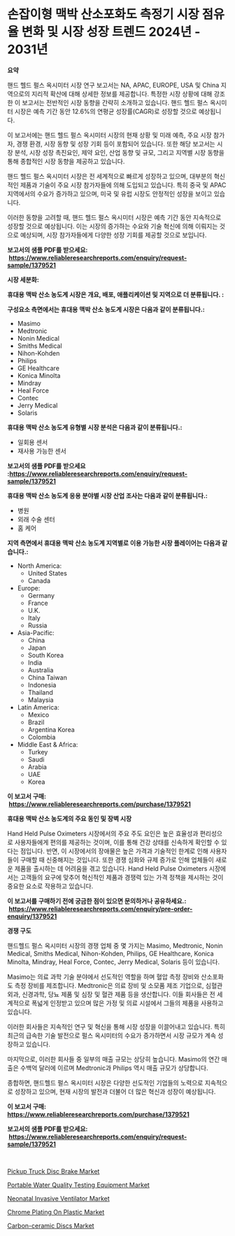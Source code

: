 <p><h1>손잡이형 맥박 산소포화도 측정기 시장 점유율 변화 및 시장 성장 트렌드 2024년 - 2031년</h1></p><p><strong>요약</strong></p>
<p><p>핸드 헬드 펄스 옥시미터 시장 연구 보고서는 NA, APAC, EUROPE, USA 및 China 지역으로의 지리적 확산에 대해 상세한 정보를 제공합니다. 특정한 시장 상황에 대해 강조한 이 보고서는 전반적인 시장 동향을 간략히 소개하고 있습니다. 핸드 헬드 펄스 옥시미터 시장은 예측 기간 동안 12.6%의 연평균 성장률(CAGR)로 성장할 것으로 예상됩니다.</p><p>이 보고서에는 핸드 헬드 펄스 옥시미터 시장의 현재 상황 및 미래 예측, 주요 시장 참가자, 경쟁 환경, 시장 동향 및 성장 기회 등이 포함되어 있습니다. 또한 해당 보고서는 시장 분석, 시장 성장 촉진요인, 제약 요인, 산업 동향 및 규모, 그리고 지역별 시장 동향을 통해 종합적인 시장 동향을 제공하고 있습니다.</p><p>핸드 헬드 펄스 옥시미터 시장은 전 세계적으로 빠르게 성장하고 있으며, 대부분의 혁신적인 제품과 기술이 주요 시장 참가자들에 의해 도입되고 있습니다. 특히 중국 및 APAC 지역에서의 수요가 증가하고 있으며, 미국 및 유럽 시장도 안정적인 성장을 보이고 있습니다.</p><p>이러한 동향을 고려할 때, 핸드 헬드 펄스 옥시미터 시장은 예측 기간 동안 지속적으로 성장할 것으로 예상됩니다. 이는 시장의 증가하는 수요와 기술 혁신에 의해 이뤄지는 것으로 예상되며, 시장 참가자들에게 다양한 성장 기회를 제공할 것으로 보입니다.</p></p>
<p><strong>보고서의 샘플 PDF를 받으세요: &nbsp;<a href="https://www.reliableresearchreports.com/enquiry/request-sample/1379521">https://www.reliableresearchreports.com/enquiry/request-sample/1379521</a></strong></p>
<p><strong>시장 세분화:</strong></p>
<p><strong> 휴대용 맥박 산소 농도계 시장은 개요, 배포, 애플리케이션 및 지역으로 더 분류됩니다. :</strong></p>
<p><strong>구성요소 측면에서는 휴대용 맥박 산소 농도계 시장은 다음과 같이 분류됩니다.:</strong></p>
<p><ul><li>Masimo</li><li>Medtronic</li><li>Nonin Medical</li><li>Smiths Medical</li><li>Nihon-Kohden</li><li>Philips</li><li>GE Healthcare</li><li>Konica Minolta</li><li>Mindray</li><li>Heal Force</li><li>Contec</li><li>Jerry Medical</li><li>Solaris</li></ul></p>
<p><strong> 휴대용 맥박 산소 농도계 유형별 시장 분석은 다음과 같이 분류됩니다.:</strong></p>
<p><ul><li>일회용 센서</li><li>재사용 가능한 센서</li></ul></p>
<p><strong>보고서의 샘플 PDF를 받으세요 :<a href="https://www.reliableresearchreports.com/enquiry/request-sample/1379521">https://www.reliableresearchreports.com/enquiry/request-sample/1379521</a></strong></p>
<p><strong> 휴대용 맥박 산소 농도계 응용 분야별 시장 산업 조사는 다음과 같이 분류됩니다.:</strong></p>
<p><ul><li>병원</li><li>외래 수술 센터</li><li>홈 케어</li></ul></p>
<p><strong>지역 측면에서 휴대용 맥박 산소 농도계 지역별로 이용 가능한 시장 플레이어는 다음과 같습니다.:</strong></p>
<p><ul>
    <li>
        North America:
        <ul>
            <li>United States</li>
            <li>Canada</li>
        </ul>
    </li>
    <li>
        Europe:
        <ul>
            <li>Germany</li>
            <li>France</li>
            <li>U.K.</li>
            <li>Italy</li>
            <li>Russia</li>
        </ul>
    </li>
    <li>
        Asia-Pacific:
        <ul>
            <li>China</li>
            <li>Japan</li>
            <li>South Korea</li>
            <li>India</li>
            <li>Australia</li>
            <li>China Taiwan</li>
            <li>Indonesia</li>
            <li>Thailand</li>
            <li>Malaysia</li>
        </ul>
    </li>
    <li>
        Latin America:
        <ul>
            <li>Mexico</li>
            <li>Brazil</li>
            <li>Argentina Korea</li>
            <li>Colombia</li>
        </ul>
    </li>
    <li>
        Middle East & Africa:
        <ul>
            <li>Turkey</li>
            <li>Saudi</li>
            <li>Arabia</li>
            <li>UAE</li>
            <li>Korea</li>
        </ul>
    </li>
    </ul></p>
<p><strong>이 보고서 구매: &nbsp;<a href="https://www.reliableresearchreports.com/purchase/1379521">https://www.reliableresearchreports.com/purchase/1379521</a></strong></p>
<p><strong>휴대용 맥박 산소 농도계의 주요 동인 및 장벽 시장</strong></p>
<p><p>Hand Held Pulse Oximeters 시장에서의 주요 주도 요인은 높은 효율성과 편리성으로 사용자들에게 편의를 제공하는 것이며, 이를 통해 건강 상태를 신속하게 확인할 수 있다는 점입니다. 반면, 이 시장에서의 장애물은 높은 가격과 기술적인 한계로 인해 사용자들이 구매할 때 신중해지는 것입니다. 또한 경쟁 심화와 규제 증가로 인해 업체들이 새로운 제품을 출시하는 데 어려움을 겪고 있습니다. Hand Held Pulse Oximeters 시장에서는 고객들의 요구에 맞추어 혁신적인 제품과 경쟁력 있는 가격 정책을 제시하는 것이 중요한 요소로 작용하고 있습니다.</p></p>
<p><strong>이 보고서를 구매하기 전에 궁금한 점이 있으면 문의하거나 공유하세요.: &nbsp;<a href="https://www.reliableresearchreports.com/enquiry/pre-order-enquiry/1379521">https://www.reliableresearchreports.com/enquiry/pre-order-enquiry/1379521</a></strong></p>
<p><strong>경쟁 구도</strong></p>
<p><p>핸드헬드 펄스 옥시미터 시장의 경쟁 업체 중 몇 가지는 Masimo, Medtronic, Nonin Medical, Smiths Medical, Nihon-Kohden, Philips, GE Healthcare, Konica Minolta, Mindray, Heal Force, Contec, Jerry Medical, Solaris 등이 있습니다. </p><p>Masimo는 의료 과학 기술 분야에서 선도적인 역할을 하며 혈압 측정 장비와 산소포화도 측정 장비를 제조합니다. Medtronic은 의료 장비 및 소모품 제조 기업으로, 심혈관 외과, 신경과학, 당뇨 제품 및 심장 및 혈관 제품 등을 생산합니다. 이들 회사들은 전 세계적으로 폭넓게 인정받고 있으며 많은 가정 및 의료 시설에서 그들의 제품을 사용하고 있습니다.</p><p>이러한 회사들은 지속적인 연구 및 혁신을 통해 시장 성장을 이끌어내고 있습니다. 특히 최근의 급속한 기술 발전으로 펄스 옥시미터의 수요가 증가하면서 시장 규모가 계속 성장하고 있습니다.</p><p>마지막으로, 이러한 회사들 중 일부의 매출 규모는 상당히 높습니다. Masimo의 연간 매출은 수백억 달러에 이르며 Medtronic과 Philips 역시 매출 규모가 상당합니다.</p><p>종합하면, 핸드헬드 펄스 옥시미터 시장은 다양한 선도적인 기업들의 노력으로 지속적으로 성장하고 있으며, 현재 시장의 발전과 더불어 더 많은 혁신과 성장이 예상됩니다.</p></p>
<p><strong>이 보고서 구매: &nbsp; <a href="https://www.reliableresearchreports.com/purchase/1379521">https://www.reliableresearchreports.com/purchase/1379521</a></strong></p>
<p><strong>보고서의 샘플 PDF를 받으세요: &nbsp;<a href="https://www.reliableresearchreports.com/enquiry/request-sample/1379521">https://www.reliableresearchreports.com/enquiry/request-sample/1379521</a></strong><strong></strong></p>
<p>&nbsp;</p>
<p><p><a href="https://view.publitas.com/reportprime-1/pickup-truck-disc-brake-market-provides-detailed-segmentation-of-this-market-based-on-type-application-and-region-and-forecast-for-the-period-from-2024-2031/">Pickup Truck Disc Brake Market</a></p><p><a href="https://funky-papaya-cf4.notion.site/Portable-Water-Quality-Testing-Equipment-Market-Insights-Market-Players-and-Forecast-Till-2031-cb1d8057ca89497aa822f23ac320eb0f">Portable Water Quality Testing Equipment Market</a></p><p><a href="https://github.com/angelajermaine/Market-Research-Report-List-2/blob/main/neonatal-invasive-ventilator-market.md">Neonatal Invasive Ventilator Market</a></p><p><a href="https://sore-arch-6db.notion.site/Chrome-Plating-On-Plastic-Market-Analysis-and-Market-Size-Global-Industry-Overview-Market-Segmenta-241326bd140d4427855b9ca33053dbac">Chrome Plating On Plastic Market</a></p><p><a href="https://view.publitas.com/reportprime-1/global-carbon-ceramic-discs-market-by-types-applications-and-major-players-with-regional-growth-rate-analysis-and-development-situation-from-2024-to-2031/">Carbon-ceramic Discs Market</a></p></p>